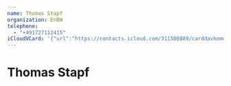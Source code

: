 ```yaml
---
name: Thomas Stapf
organization: EnBW
telephone:
  - "+491727112415"
iCloudVCard: '{"url":"https://contacts.icloud.com/311500889/carddavhome/card/1FE98CD3-1879-4A52-A139-7AEB99375472.vcf","etag":"\"kmfha162\"","data":"BEGIN:VCARD\r\nVERSION:3.0\r\nFN:\r\nN:Stapf;Thomas;;;\r\nUID:8C206513-6133-4D23-AF57-65DB59E07C2D\r\nPRODID:-//Apple Inc.//iOS 11.2.5//EN\r\nREV:2025-04-03T22:17:13Z\r\nORG:EnBW;\r\nTEL:+491727112415\r\nEND:VCARD"}'
---
```

# Thomas Stapf